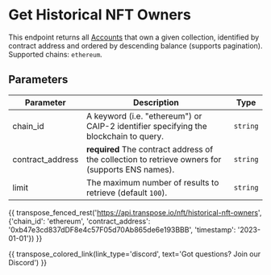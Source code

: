 # Get Historical NFT Owners

This endpoint returns all [Accounts](../models/nft_owner_model.md) that own a given collection, identified by contract address and ordered by descending balance (supports pagination). Supported chains: `ethereum`.

## Parameters
| Parameter     | Description                                                                          | Type     | 
|---------------|--------------------------------------------------------------------------------------|----------|
| chain_id      | A keyword (i.e. "ethereum") or CAIP-2 identifier specifying the blockchain to query. | `string` | 
| contract_address | **required** The contract address of the collection to retrieve owners for (supports ENS names).   | `string` | 
| limit | The maximum number of results to retrieve (default `100`). | `string` |

{{ transpose_fenced_rest('https://api.transpose.io/nft/historical-nft-owners', {'chain_id': 'ethereum', 'contract_address': '0xb47e3cd837dDF8e4c57F05d70Ab865de6e193BBB', 'timestamp': '2023-01-01'}) }}

{{ transpose_colored_link(link_type='discord', text='Got questions?  Join our Discord') }}
